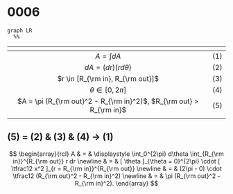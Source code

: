# 0006
```mermaid
graph LR
  %%
``````

<span></span>|<span></span>
:-: | :-:
$\displaystyle A = \int dA$ | $(1)$
$dA = (dr)(rd\theta)$ | $(2)$
$r \in [R_{\rm in}, R_{\rm out}]$ | $(3)$
$\theta \in [0, 2\pi]$ | $(4)$
$A = \pi (R_{\rm out}^2 - R_{\rm in}^2)$, $R_{\rm out} > R_{\rm in}$ | $(5)$
<span></span>|<span></span>


## (5) = (2) & (3) & (4) &rightarrow; (1)
$$
\begin{array}{rcl}
A & = & \displaystyle \int_0^{2\pi} d\theta \int_{R_{\rm in}}^{R_{\rm out}} r dr \newline
& = & [ \theta ]_{\theta = 0}^{2\pi} \cdot [ \tfrac12 x^2 ]_{r = R_{\rm in}}^{R_{\rm out}} \newline
& = & (2\pi - 0) \cdot \tfrac12 (R_{\rm out}^2 - R_{\rm in}^2) \newline
& = & \pi (R_{\rm out}^2 - R_{\rm in}^2).
\end{array}
$$
